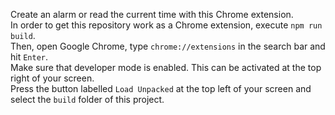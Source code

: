 Create an alarm or read the current time with this Chrome extension. <br/>
In order to get this repository work as a Chrome extension, execute `npm run build`. <br/>
Then, open Google Chrome, type `chrome://extensions` in the search bar and hit `Enter`. <br/>
Make sure that developer mode is enabled. This can be activated at the top right of your screen. <br/>
Press the button labelled `Load Unpacked` at the top left of your screen and select the `build` folder of this project.

